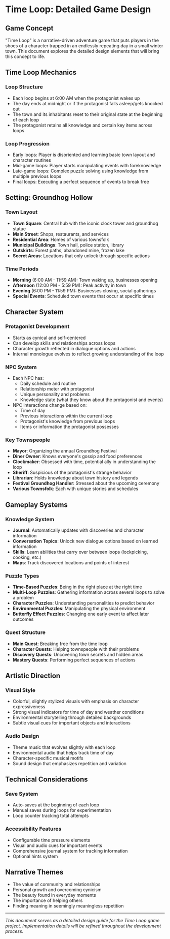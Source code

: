 # Time Loop: Detailed Game Design

## Game Concept
"Time Loop" is a narrative-driven adventure game that puts players in the shoes of a character trapped in an endlessly repeating day in a small winter town. This document explores the detailed design elements that will bring this concept to life.

## Time Loop Mechanics

### Loop Structure
- Each loop begins at 6:00 AM when the protagonist wakes up
- The day ends at midnight or if the protagonist falls asleep/gets knocked out
- The town and its inhabitants reset to their original state at the beginning of each loop
- The protagonist retains all knowledge and certain key items across loops

### Loop Progression
- Early loops: Player is disoriented and learning basic town layout and character routines
- Mid-game loops: Player starts manipulating events with foreknowledge
- Late-game loops: Complex puzzle solving using knowledge from multiple previous loops
- Final loops: Executing a perfect sequence of events to break free

## Setting: Groundhog Hollow

### Town Layout
- **Town Square**: Central hub with the iconic clock tower and groundhog statue
- **Main Street**: Shops, restaurants, and services
- **Residential Area**: Homes of various townsfolk
- **Municipal Buildings**: Town hall, police station, library
- **Outskirts**: Forest paths, abandoned mine, frozen lake
- **Secret Areas**: Locations that only unlock through specific actions

### Time Periods
- **Morning** (6:00 AM - 11:59 AM): Town waking up, businesses opening
- **Afternoon** (12:00 PM - 5:59 PM): Peak activity in town
- **Evening** (6:00 PM - 11:59 PM): Businesses closing, social gatherings
- **Special Events**: Scheduled town events that occur at specific times

## Character System

### Protagonist Development
- Starts as cynical and self-centered
- Can develop skills and relationships across loops
- Character growth reflected in dialogue options and actions
- Internal monologue evolves to reflect growing understanding of the loop

### NPC System
- Each NPC has:
  - Daily schedule and routine
  - Relationship meter with protagonist
  - Unique personality and problems
  - Knowledge state (what they know about the protagonist and events)
- NPC interactions change based on:
  - Time of day
  - Previous interactions within the current loop
  - Protagonist's knowledge from previous loops
  - Items or information the protagonist possesses

### Key Townspeople
- **Mayor**: Organizing the annual Groundhog Festival
- **Diner Owner**: Knows everyone's gossip and food preferences
- **Clockmaker**: Obsessed with time, potential ally in understanding the loop
- **Sheriff**: Suspicious of the protagonist's strange behavior
- **Librarian**: Holds knowledge about town history and legends
- **Festival Groundhog Handler**: Stressed about the upcoming ceremony
- **Various Townsfolk**: Each with unique stories and schedules

## Gameplay Systems

### Knowledge System
- **Journal**: Automatically updates with discoveries and character information
- **Conversation Topics**: Unlock new dialogue options based on learned information
- **Skills**: Learn abilities that carry over between loops (lockpicking, cooking, etc.)
- **Maps**: Track discovered locations and points of interest

### Puzzle Types
- **Time-Based Puzzles**: Being in the right place at the right time
- **Multi-Loop Puzzles**: Gathering information across several loops to solve a problem
- **Character Puzzles**: Understanding personalities to predict behavior
- **Environmental Puzzles**: Manipulating the physical environment
- **Butterfly Effect Puzzles**: Changing one early event to affect later outcomes

### Quest Structure
- **Main Quest**: Breaking free from the time loop
- **Character Quests**: Helping townspeople with their problems
- **Discovery Quests**: Uncovering town secrets and hidden areas
- **Mastery Quests**: Performing perfect sequences of actions

## Artistic Direction

### Visual Style
- Colorful, slightly stylized visuals with emphasis on character expressiveness
- Strong visual indicators for time of day and weather conditions
- Environmental storytelling through detailed backgrounds
- Subtle visual cues for important objects and interactions

### Audio Design
- Theme music that evolves slightly with each loop
- Environmental audio that helps track time of day
- Character-specific musical motifs
- Sound design that emphasizes repetition and variation

## Technical Considerations

### Save System
- Auto-saves at the beginning of each loop
- Manual saves during loops for experimentation
- Loop counter tracking total attempts

### Accessibility Features
- Configurable time pressure elements
- Visual and audio cues for important events
- Comprehensive journal system for tracking information
- Optional hints system

## Narrative Themes
- The value of community and relationships
- Personal growth and overcoming cynicism
- The beauty found in everyday moments
- The importance of helping others
- Finding meaning in seemingly meaningless repetition

---

*This document serves as a detailed design guide for the Time Loop game project. Implementation details will be refined throughout the development process.*

